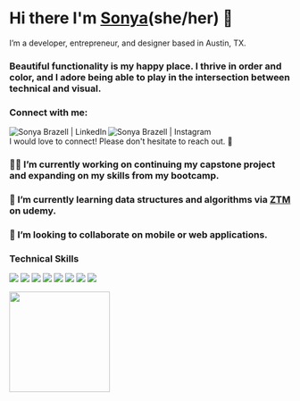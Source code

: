 # Hi there I'm [Sonya](https://www.notion.so/sonyabrazell/sonya-brazell-9525abc3a7b94ea48699afa6eb019591)(she/her) 👋

I’m a developer, entrepreneur, and designer based in Austin, TX.

<h3>Beautiful functionality is my happy place. I thrive in order and color, and I adore being able to play in the intersection between technical and visual.</h3>

### Connect with me:
<a href="https://www.linkedin.com/in/sonyabrazell"><img align="left" src="https://img.shields.io/badge/LinkedIn-0077B5?style=for-the-badge&logo=linkedin&logoColor=white" alt="Sonya Brazell | LinkedIn"/></a>
<a href="https://instagram.com/cozy.codes"><img align="left" src="https://img.shields.io/badge/Instagram-E4405F?style=for-the-badge&logo=instagram&logoColor=white" alt = "Sonya Brazell | Instagram"/></a>
<br/>
I would love to connect! Please don't hesitate to reach out. 🤎

### 👩‍💻 I’m currently working on continuing my capstone project and expanding on my skills from my bootcamp.

### 🌱 I’m currently learning data structures and algorithms via <a href="https://zerotomastery.io/">ZTM</a> on udemy.
  
### 👯 I’m looking to collaborate on mobile or web applications.

### Technical Skills
![](https://img.shields.io/badge/JavaScript-DD98C1?style=for-the-badge&logo=javascript&logoColor=white)
![](https://img.shields.io/badge/React-AC9FF2?style=for-the-badge&logo=react&logoColor=white)
![](https://img.shields.io/badge/C%23-FBAE40?style=for-the-badge&logo=c-sharp&logoColor=white)
![](https://img.shields.io/badge/Python-6C98BF?style=for-the-badge&logo=python&logoColor=white)
![](https://img.shields.io/badge/Django-7E4729?style=for-the-badge&logo=django&logoColor=white)
![](https://img.shields.io/badge/HTML-E59A9A?style=for-the-badge&logo=html5&logoColor=white)
![](https://img.shields.io/badge/CSS-BE6E02?&style=for-the-badge&logo=css3&logoColor=white)
![](https://img.shields.io/badge/MySQL-83854f?style=for-the-badge&logo=mysql&logoColor=white)

<img height="180em" src="https://github-readme-stats.vercel.app/api?username=sonyabrazell&show_icons=true&hide_border=true&&count_private=true&include_all_commits=true" />

